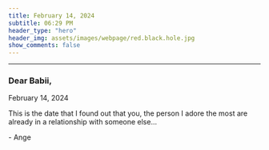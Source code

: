 ```yaml
---
title: February 14, 2024
subtitle: 06:29 PM
header_type: "hero"
header_img: assets/images/webpage/red.black.hole.jpg
show_comments: false
---
```

---

### Dear Babii,

February 14, 2024

This is the date that I found out that you, the person I adore the most are already in a relationship with someone else...

\- Ange
